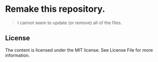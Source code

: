 # Remake this repository.
> I cannot seem to update (or remove) all of the files.

## License
The content is licensed under the MIT license. See License File for more information.
